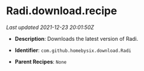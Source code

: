 # Radi.download.recipe

_Last updated 2021-12-23 20:01:50Z_

- **Description**: Downloads the latest version of Radi.

- **Identifier**: `com.github.homebysix.download.Radi`

- **Parent Recipes**: `None`
